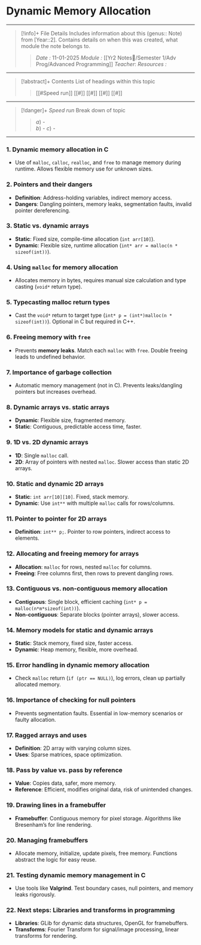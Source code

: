 # Dynamic Memory Allocation
---
> [!info]+ File Details
> Includes information about this (genus:: Note) from [Year::2]. Contains details on when this was created, what module the note belongs to.
> > *Date :*  11-01-2025
> > *Module :* [[Yr2 Notes📘/Semester 1/Adv Prog/Advanced Programming]]
> > *Teacher*: 
> > *Resources :*

---
> [!abstract]+ Contents
> List of headings within this topic
> > [[#Speed run]]
> [[#]]
> [[#]]
> [[#]]
> [[#]]

--- 
> [!danger]+ *Speed run*
> Break down of topic 
> > $a)$ -  
> $b)$ - 
> $c)$ - 

---


### 1. **Dynamic memory allocation in C**

- Use of `malloc`, `calloc`, `realloc`, and `free` to manage memory during runtime. Allows flexible memory use for unknown sizes.

### 2. **Pointers and their dangers**

- **Definition**: Address-holding variables, indirect memory access.
- **Dangers**: Dangling pointers, memory leaks, segmentation faults, invalid pointer dereferencing.

### 3. **Static vs. dynamic arrays**

- **Static**: Fixed size, compile-time allocation (`int arr[10]`).
- **Dynamic**: Flexible size, runtime allocation (`int* arr = malloc(n * sizeof(int))`).

### 4. **Using `malloc` for memory allocation**

- Allocates memory in bytes, requires manual size calculation and type casting (`void*` return type).

### 5. **Typecasting malloc return types**

- Cast the `void*` return to target type (`int* p = (int*)malloc(n * sizeof(int))`). Optional in C but required in C++.

### 6. **Freeing memory with `free`**

- Prevents **memory leaks**. Match each `malloc` with `free`. Double freeing leads to undefined behavior.

### 7. **Importance of garbage collection**

- Automatic memory management (not in C). Prevents leaks/dangling pointers but increases overhead.

### 8. **Dynamic arrays vs. static arrays**

- **Dynamic**: Flexible size, fragmented memory.
- **Static**: Contiguous, predictable access time, faster.

### 9. **1D vs. 2D dynamic arrays**

- **1D**: Single `malloc` call.
- **2D**: Array of pointers with nested `malloc`. Slower access than static 2D arrays.

### 10. **Static and dynamic 2D arrays**

- **Static**: `int arr[10][10]`. Fixed, stack memory.
- **Dynamic**: Use `int**` with multiple `malloc` calls for rows/columns.

### 11. **Pointer to pointer for 2D arrays**

- **Definition**: `int** p;`. Pointer to row pointers, indirect access to elements.

### 12. **Allocating and freeing memory for arrays**

- **Allocation**: `malloc` for rows, nested `malloc` for columns.
- **Freeing**: Free columns first, then rows to prevent dangling rows.

### 13. **Contiguous vs. non-contiguous memory allocation**

- **Contiguous**: Single block, efficient caching (`int* p = malloc(n*m*sizeof(int))`).
- **Non-contiguous**: Separate blocks (pointer arrays), slower access.

### 14. **Memory models for static and dynamic arrays**

- **Static**: Stack memory, fixed size, faster access.
- **Dynamic**: Heap memory, flexible, more overhead.

### 15. **Error handling in dynamic memory allocation**

- Check `malloc` return (`if (ptr == NULL)`), log errors, clean up partially allocated memory.

### 16. **Importance of checking for null pointers**

- Prevents segmentation faults. Essential in low-memory scenarios or faulty allocation.

### 17. **Ragged arrays and uses**

- **Definition**: 2D array with varying column sizes.
- **Uses**: Sparse matrices, space optimization.

### 18. **Pass by value vs. pass by reference**

- **Value**: Copies data, safer, more memory.
- **Reference**: Efficient, modifies original data, risk of unintended changes.

### 19. **Drawing lines in a framebuffer**

- **Framebuffer**: Contiguous memory for pixel storage. Algorithms like Bresenham’s for line rendering.

### 20. **Managing framebuffers**

- Allocate memory, initialize, update pixels, free memory. Functions abstract the logic for easy reuse.

### 21. **Testing dynamic memory management in C**

- Use tools like **Valgrind**. Test boundary cases, null pointers, and memory leaks rigorously.

### 22. **Next steps: Libraries and transforms in programming**

- **Libraries**: GLib for dynamic data structures, OpenGL for framebuffers.
- **Transforms**: Fourier Transform for signal/image processing, linear transforms for rendering.